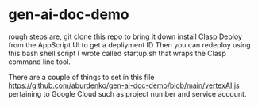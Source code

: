 # gen-ai-doc-demo
rough steps are, git clone this repo to bring it down
install Clasp
Deploy from the AppScript UI to get a depliyment ID
Then you can redeploy using this bash shell script I wrote called startup.sh that wraps the Clasp command line tool.

There are a couple of things to set in this file https://github.com/aburdenko/gen-ai-doc-demo/blob/main/vertexAI.js pertaining to Google Cloud such as project number and service account.



